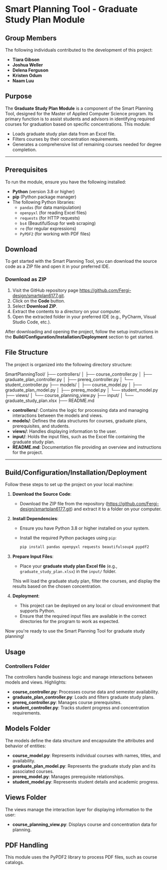# **Smart Planning Tool - Graduate Study Plan Module**

## **Group Members**

The following individuals contributed to the development of this project:

- **Tiara Gibson**
- **Joshua Weller**
- **Delena Ferguson**
- **Kristen Odum**
- **Naam Luu**

## **Purpose**

The **Graduate Study Plan Module** is a component of the Smart Planning Tool, designed for the Master of Applied Computer Science program. Its primary function is to assist students and advisors in identifying required courses for graduation based on specific concentrations. This module:

- Loads graduate study plan data from an Excel file.
- Filters courses by their concentration requirements.
- Generates a comprehensive list of remaining courses needed for degree completion.

---

## **Prerequisites**

To run the module, ensure you have the following installed:

- **Python** (version 3.8 or higher)
- **pip** (Python package manager)
- The following Python libraries:
  - `pandas` (for data manipulation)
  - `openpyxl` (for reading Excel files)
  - `requests` (for HTTP requests)
  - `bs4` (BeautifulSoup for web scraping)
  - `re` (for regular expressions)
  - `PyPDF2` (for working with PDF files)

## **Download**

To get started with the Smart Planning Tool, you can download the source code as a ZIP file and open it in your preferred IDE.

### **Download as ZIP**

1. Visit the GitHub repository page https://github.com/Fergi-design/smartplan6177.git.
2. Click on the **Code** button.
3. Select **Download ZIP**.
4. Extract the contents to a directory on your computer.
5. Open the extracted folder in your preferred IDE (e.g., PyCharm, Visual Studio Code, etc.).

After downloading and opening the project, follow the setup instructions in the **Build/Configuration/Installation/Deployment** section to get started.


## **File Structure**

The project is organized into the following directory structure:

SmartPlanningTool/
├── controllers/
│   ├── course_controller.py
│   ├── graduate_plan_controller.py
│   ├── prereq_controller.py
│   └── student_controller.py
├── models/
│   ├── course_model.py
│   ├── graduate_plan_model.py
│   ├── prereq_model.py
│   └── student_model.py
├── views/
│   └── course_planning_view.py
├── input/
│   └── graduate_study_plan.xlsx
├── README.md



- **controllers/**: Contains the logic for processing data and managing interactions between the models and views.
- **models/**: Defines the data structures for courses, graduate plans, prerequisites, and students.
- **views/**: Handles displaying information to the user.
- **input/**: Holds the input files, such as the Excel file containing the graduate study plan.
- **README.md**: Documentation file providing an overview and instructions for the project.

---

## **Build/Configuration/Installation/Deployment**

Follow these steps to set up the project on your local machine:

1. **Download the Source Code**:
   - Download the ZIP file from the repository (https://github.com/Fergi-design/smartplan6177.git) and extract it to a folder on your computer.

2. **Install Dependencies**:
   - Ensure you have Python 3.8 or higher installed on your system.
   - Install the required Python packages using `pip`:
   
     ```bash
     pip install pandas openpyxl requests beautifulsoup4 pypdf2
     ```

3. **Prepare Input Files**:
   - Place your **graduate study plan Excel file** (e.g., `graduate_study_plan.xlsx`) in the `input/` folder.

   This will load the graduate study plan, filter the courses, and display the results based on the chosen concentration.

5. **Deployment**:
   - This project can be deployed on any local or cloud environment that supports Python.
   - Ensure that the required input files are available in the correct directories for the program to work as expected.

Now you're ready to use the Smart Planning Tool for graduate study planning!


## **Usage**

### **Controllers Folder**
The controllers handle business logic and manage interactions between models and views. Highlights:

- **course_controller.py**: Processes course data and semester availability.
- **graduate_plan_controller.py**: Loads and filters graduate study plans.
- **prereq_controller.py**: Manages course prerequisites.
- **student_controller.py**: Tracks student progress and concentration requirements.

## **Models Folder**
The models define the data structure and encapsulate the attributes and behavior of entities:

- **course_model.py**: Represents individual courses with names, titles, and availability.
- **graduate_plan_model.py**: Represents the graduate study plan and its associated courses.
- **prereq_model.py**: Manages prerequisite relationships.
- **student_model.py**: Represents student details and academic progress.

## **Views Folder**
The views manage the interaction layer for displaying information to the user:

- **course_planning_view.py**: Displays course and concentration data for planning.

## **PDF Handling**

This module uses the PyPDF2 library to process PDF files, such as course catalogs.

